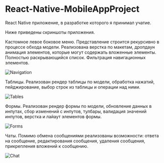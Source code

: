 # React-Native-MobileAppProject


React Native приложение, в разработке которого я принимал учатие.

Ниже приведены скриншоты приложения. 

Кастомное левое боковое меню. Представление строится рекурсивно в процессе обхода модели. Реализована верстка по макетам, дропдаун анимация элементов, которые могут содержать вложенные элементы. Полностью раскрывающийся список. Фильтрация навигационных элементов.

![Navigation](https://user-images.githubusercontent.com/74384266/156926336-b727bffb-ec07-4a9c-b5fc-4265bbe01b88.png)

Таблицы. Реализован рендер таблицы по модели, обработка нажатий, пейджирование, выбор строк из таблицы и операции над ними.

![Tables](https://user-images.githubusercontent.com/74384266/156926445-b19e5241-2c10-436f-8cb7-76cc56f6b4ff.png)

Формы. Реализован рендер формы по модели, обновление данных в инпутах, сбор изменений с инпутов, тулбары, валидация значений инпутов, верстка и лайаут элементов формы.

![Forms](https://user-images.githubusercontent.com/74384266/156926517-6ddde741-6573-422e-a69a-572b4461cc0c.png)

Чаты. Помимо обмена сообщениями реализованы возможности: ответа на сообщение, редактирования сообщения, удаления сообщения, прикрепления вложений к сообщению.

![Chat](https://user-images.githubusercontent.com/74384266/156926560-18e38944-2b6a-458c-a3d4-11bced5db57e.png)
